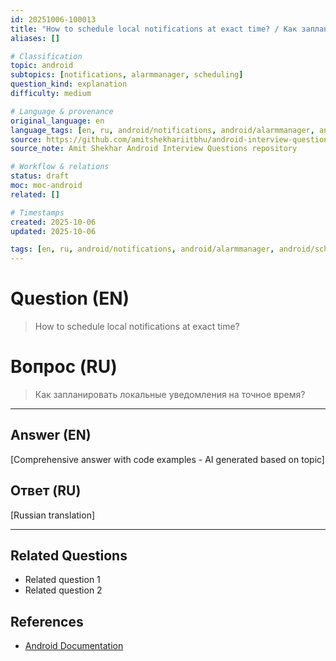 ```yaml
---
id: 20251006-100013
title: "How to schedule local notifications at exact time? / Как запланировать локальные уведомления на точное время?"
aliases: []

# Classification
topic: android
subtopics: [notifications, alarmmanager, scheduling]
question_kind: explanation
difficulty: medium

# Language & provenance
original_language: en
language_tags: [en, ru, android/notifications, android/alarmmanager, android/scheduling, difficulty/medium]
source: https://github.com/amitshekhariitbhu/android-interview-questions
source_note: Amit Shekhar Android Interview Questions repository

# Workflow & relations
status: draft
moc: moc-android
related: []

# Timestamps
created: 2025-10-06
updated: 2025-10-06

tags: [en, ru, android/notifications, android/alarmmanager, android/scheduling, difficulty/medium]
---
```

# Question (EN)
> How to schedule local notifications at exact time?
# Вопрос (RU)
> Как запланировать локальные уведомления на точное время?

---

## Answer (EN)

[Comprehensive answer with code examples - AI generated based on topic]

## Ответ (RU)

[Russian translation]

---

## Related Questions
- Related question 1
- Related question 2

## References
- [Android Documentation](https://developer.android.com)
